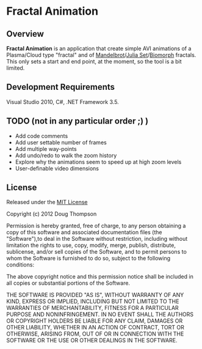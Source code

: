 # Fractal Animation #

## Overview ##
**Fractal Animation** is an application that create simple AVI animations of a Plasma/Cloud type "fractal" and of [Mandelbrot](http://en.wikipedia.org/wiki/Mandelbrot_set)/[Julia Set](http://en.wikipedia.org/wiki/Julia_set)/[Biomorph](http://en.wikipedia.org/wiki/Pickover_stalk) fractals.  This only sets a start and end point, at the moment, so the tool is a bit limited.

## Development Requirements ##
Visual Studio 2010, C#, .NET Framework 3.5.

## TODO (not in any particular order ;) ) ##
* Add code comments
* Add user settable number of frames
* Add multiple way-points
* Add undo/redo to walk the zoom history
* Explore why the animations seem to speed up at high zoom levels
* User-definable video dimensions

## License ##

Released under the [MIT License](http://www.opensource.org/licenses/mit-license.php)

Copyright (c) 2012 Doug Thompson

Permission is hereby granted, free of charge, to any person obtaining a
copy of this software and associated documentation files (the
"Software"),to deal in the Software without restriction, including
without limitation the rights to use, copy, modify, merge, publish,
distribute, sublicense, and/or sell copies of the Software, and to
permit persons to whom the Software is furnished to do so, subject to
the following conditions:

The above copyright notice and this permission notice shall be included
in all copies or substantial portions of the Software.

THE SOFTWARE IS PROVIDED "AS IS", WITHOUT WARRANTY OF ANY KIND, EXPRESS
OR IMPLIED, INCLUDING BUT NOT LIMITED TO THE WARRANTIES OF
MERCHANTABILITY, FITNESS FOR A PARTICULAR PURPOSE AND NONINFRINGEMENT.
IN NO EVENT SHALL THE AUTHORS OR COPYRIGHT HOLDERS BE LIABLE FOR ANY
CLAIM, DAMAGES OR OTHER LIABILITY, WHETHER IN AN ACTION OF CONTRACT,
TORT OR OTHERWISE, ARISING FROM, OUT OF OR IN CONNECTION WITH THE
SOFTWARE OR THE USE OR OTHER DEALINGS IN THE SOFTWARE.
